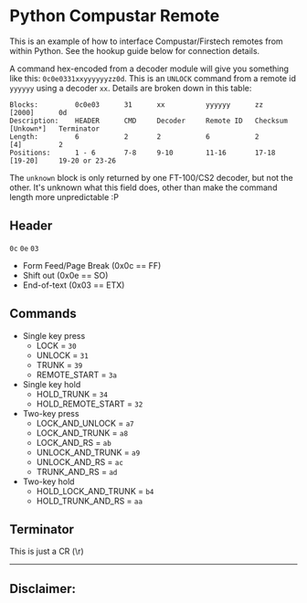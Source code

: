 # Python Compustar Remote
This is an example of how to interface Compustar/Firstech remotes from within Python.
See the hookup guide below for connection details.

A command hex-encoded from a decoder module will give you something like this:
`0c0e0331xxyyyyyyzz0d`. This is an `UNLOCK` command from a remote id `yyyyyy` using a decoder `xx`.
Details are broken down in this table:
```
Blocks:         0c0e03      31      xx          yyyyyy      zz          [2000]      0d
Description:    HEADER      CMD     Decoder     Remote ID   Checksum    [Unkown*]   Terminator
Length:         6           2       2           6           2           [4]         2
Positions:      1 - 6       7-8     9-10        11-16       17-18       [19-20]     19-20 or 23-26
```
The `unknown` block is only returned by one FT-100/CS2 decoder, but not the other. It's unknown what this field does, other than make the command length more unpredictable :P

## Header
`0c` `0e` `03`
- Form Feed/Page Break (0x0c == FF)
- Shift out (0x0e == SO)
- End-of-text (0x03 == ETX)

## Commands
- Single key press
    - LOCK                 = `30`
    - UNLOCK               = `31`
    - TRUNK                = `39`
    - REMOTE_START         = `3a`
- Single key hold
    - HOLD_TRUNK           = `34`
    - HOLD_REMOTE_START    = `32`
- Two-key press
    - LOCK_AND_UNLOCK      = `a7`
    - LOCK_AND_TRUNK       = `a8`
    - LOCK_AND_RS          = `ab`
    - UNLOCK_AND_TRUNK     = `a9`
    - UNLOCK_AND_RS        = `ac`
    - TRUNK_AND_RS         = `ad`
- Two-key hold
    - HOLD_LOCK_AND_TRUNK  = `b4`
    - HOLD_TRUNK_AND_RS    = `aa`

## Terminator
This is just a CR (\r)

---

## Disclaimer:

